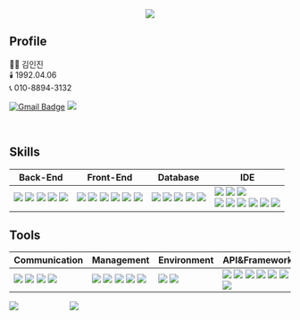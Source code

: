 <div align=center>
  <img src="https://capsule-render.vercel.app/api?type=slice&color=auto&height=200&text=Hi%20there👋&fontAlign=70&rotate=13&fontAlignY=25&desc=injin's%20GitHub&descAlign=70.&descAlignY=44"/>
</div>


## Profile
🧑‍💻 김인진 <br>
🕯️ 1992.04.06 <br>
📞 010-8894-3132 <br>

[![Gmail Badge](https://img.shields.io/badge/Gmail-d14836?style=flat&logo=Gmail&logoColor=white&link=mailto:injin0318@gmail.com)](mailto:injin0318@gmail.com) <span><a href="https://www.notion.so/b0a8a9b3ac934c4385977cd5bb8f590e"><img src="https://img.shields.io/badge/Notion-00000?style=round-square&logo=Notion&logoColor=black"/></span></a>



<br>

## Skills

| Back-End | Front-End | Database | IDE |
| --- | --- | --- | --- |
|  <span><img src="https://img.shields.io/badge/JAVA-%23ED8B00.svg?style=for-the-badge&logo=JAVA&logoColor=white&style=Flat"/></span> <span><img src="https://img.shields.io/badge/-JSP-red"/></span> <span><img src="https://img.shields.io/badge/Spring-%236DB33F.svg?style=Flat&logo=spring&logoColor=white"/></span> <span><img src="https://img.shields.io/badge/SpringBoot-%230ABF53.svg?style=Flat&logo=springboot&logoColor=white"/></span> <span><img src="https://img.shields.io/badge/JSON-00000?style=round-square&logo=JSON&logoColor=black"/></span> | <span><img src="https://img.shields.io/badge/JavaScript-F7DF1E?style=round-square&logo=JavaScript&logoColor=black"/></span> <span><img src="https://img.shields.io/badge/jQuery-0769AD?style=round-square&logo=jQuery&logoColor=black"/></span> <span><img src="https://img.shields.io/badge/jqGrid-00148C?style=round-square&logo=jqGrid&logoColor=white"/></span> <span><img src="https://img.shields.io/badge/HTML-E34F26?style=round-square&logo=HTML5&logoColor=black"/></span> <span><img src="https://img.shields.io/badge/CSS-1572B6?style=round-square&logo=CSS3&logoColor=black"/></span> <span><img src="https://img.shields.io/badge/ThymeLeaf-005F0F?style=round-square&logo=ThymeLeaf&logoColor=black"/></span> | <span><img src="https://img.shields.io/badge/Oracle-9F1D20.svg?style=round-square&logo=mysql&logoColor=white"/></span> <span><img src="https://img.shields.io/badge/Tibero-00CCBC.svg?style=round-square&logo=Tibero&logoColor=white"/></span> <span><img src="https://img.shields.io/badge/MySQL-%2300f.svg?style=round-square&logo=mysql&logoColor=white"/></span> <span><img src="https://img.shields.io/badge/MariaDB-1F305F?style=round-square&logo=mariadb&logoColor=white"/></span> <span><img src="https://img.shields.io/badge/PostgreSQL-4169E1.svg?style=round-square&logo=PostgreSQL&logoColor=white"/></span> | <span><img src="https://img.shields.io/badge/Eclipse-2C2255.svg?style=round-square&logo=Eclipse&logoColor=white"/></span> <span><img src="https://img.shields.io/badge/Egov-003366.svg?style=round-square&logo=Egov&logoColor=white"/></span> <span><img src="https://img.shields.io/badge/Visual Studio Code-007ACC.svg?style=round-square&logo=Visual Studio Code&logoColor=white"/></span> <br> <span><img src="https://img.shields.io/badge/IntelliJ-000000.svg?style=round-square&logo=IntelliJ IDEA&logoColor=white"/></span> <span><img src="https://img.shields.io/badge/-DBeaver-brightgreen"/></span> <span><img src="https://img.shields.io/badge/tbAdmin-3A75BD.svg?style=round-square&logo=tbAdmin&logoColor=white"/></span> <span><img src="https://img.shields.io/badge/pgAdmin-CC6699.svg?style=round-square&logo=tbAdmin&logoColor=white"/></span> <span><img src="https://img.shields.io/badge/Sourcetree-0052CC.svg?style=round-square&logo=Sourcetree&logoColor=white"/></span> <span><img src="https://img.shields.io/badge/Postman-FF6C37.svg?style=round-square&logo=Postman&logoColor=white"/></span> |


## Tools

| Communication | Management | Environment | API&Framework |
| --- | --- | --- | --- |
| <span><img src="https://img.shields.io/badge/Slack-4A154B.svg?style=round-square&logo=Slack&logoColor=white"/></span> <span><img src="https://img.shields.io/badge/Discord-5865F2?style=round-square&logo=Discord&logoColor=black"/></span> <span><img src="https://img.shields.io/badge/figma-%23F24E1E.svg?style=Flat&logo=figma&logoColor=white"/></span> <span><img src="https://img.shields.io/badge/Zoom-2D8CFF?style=Flat&logo=zoom&logoColor=white"/></span> | <span><img src="https://img.shields.io/badge/Git-F05032?style=round-square&logo=Git&logoColor=black"/></span> <span><img src="https://img.shields.io/badge/GitHub-181717?style=round-square&logo=GitHub&logoColor=black"/></span> <span><img src="https://img.shields.io/badge/Gradle-02303A?style=round-square&logo=Gradle&logoColor=black"/></span> <span><img src="https://img.shields.io/badge/Apache%20Maven-C71A36?style=Flat&logo=Apache%20Maven&logoColor=white"/></span> <span><img src="https://img.shields.io/badge/Google%20Drive-4285F4?style=Flat&logo=googledrive&logoColor=white"/></span> | <span><img src="https://img.shields.io/badge/JUnit5-25A162?style=Flat&logo=JUnit5&logoColor=white"/></span> <span><img src="https://img.shields.io/badge/Apache%20Tomcat-%23F8DC75.svg?style=Flat&logo=apache-tomcat&logoColor=black" /></span> | <span><img src="https://img.shields.io/badge/-REST-006600"/><span> <span><img src="https://img.shields.io/badge/-bootpay-66595C"/><span> <span><img src="https://img.shields.io/badge/-coolSMS-40AEF0"/></span> <span><img src="https://img.shields.io/badge/-JavaMail-0B2C4A"/></span> <span><img src="https://img.shields.io/badge/-Kakao%20Map-yellow"/></span> <span><img src="https://img.shields.io/badge/-Quartz-FF9A00"/></span> <span><img src="https://img.shields.io/badge/-Mybatis-EE2E24"/></span> |





<div align=left>
<img src="https://github-readme-stats.vercel.app/api?username=INgenious-with&theme=dracula">
      
<img src="https://github-readme-stats.vercel.app/api/top-langs/?username=INgenious-with&layout=compact&theme=omni">
</div>
<br>
